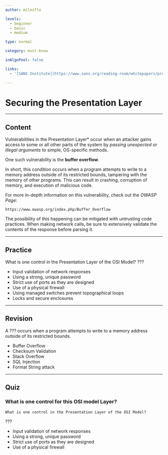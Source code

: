 ```yaml
---
author: milesflo

levels:
  - beginner
  - basic
  - medium

type: normal

category: must-know

inAlgoPool: false

links:
  - '[SANS Institute](https://www.sans.org/reading-room/whitepapers/protocols/applying-osi-layer-network-model-information-security-1309){website}'

---
```


# Securing the Presentation Layer

---
## Content

Vulnerabilities in the Presentation Layer* occur when an attacker gains access to some or all other parts of the system by *passing unexpected or illegal arguments* to simple, OS-specific methods.

One such vulnerability is the **buffer overflow**.

In short, this condition occurs when a program attempts to write to a memory address outside of its restricted bounds, tampering with the memory of other programs. This can result in crashing, corruption of memory, and execution of malicious code.

For more in-depth information on this vulnerability, check out the *OWASP Page*:

```text
https://www.owasp.org/index.php/Buffer_Overflow
```

The possibility of this happening can be mitigated with untrusting code practices. When making network calls, be sure to extensively validate the contents of the response before parsing it.

---
## Practice

What is one control in the Presentation Layer of the OSI Model?
???


* Input validation of network responses
* Using a strong, unique password
* Strict use of ports as they are designed
* Use of a physical firewall
* Using managed switches prevent topographical loops
* Locks and secure enclosures

---
## Revision

A ??? occurs when a program attempts to write to a memory address outside of its restricted bounds.


* Buffer Overflow
* Checksum Validation
* Stack Overflow
* SQL Injection
* Format String attack

---
## Quiz

### What is one control for this OSI model Layer?

```
What is one control in the Presentation Layer of the OSI Model?
```

???

* Input validation of network responses
* Using a strong, unique password
* Strict use of ports as they are designed
* Use of a physical firewall

 

